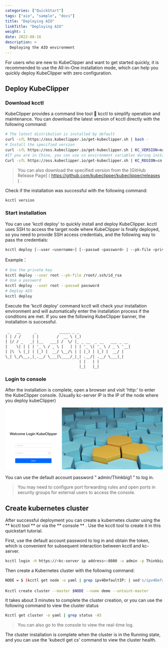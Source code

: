 ```yaml
---
categories: ["QuickStart"]
tags: ["aio", "sample", "docs"]
title: "Deploying AIO"
linkTitle: "Deploying AIO"
weight: 1
date: 2022-08-16
description: >
  Deploying the AIO environment
---
```


For users who are new to KubeClipper and want to get started quickly, it is recommended to use the All-in-One installation mode, which can help you quickly deploy KubeClipper with zero configuration.


## Deploy KubeClipper

### Download kcctl

KubeClipper provides a command line tool 🔧 kcctl to simplify operation and maintenance. You can download the latest version of kcctl directly with the following command:

```Bash
# The latest distribution is installed by default
curl -sfL https://oss.kubeclipper.io/get-kubeclipper.sh | bash -
# Install the specified version
curl -sfL https://oss.kubeclipper.io/get-kubeclipper.sh | KC_VERSION=master bash -
#If you are in China, you can use cn environment variables during installation, in this case we will use registry.aliyuncs.com/google_containers instead of k8s.gcr.io
Curl -sfL https://oss.kubeclipper.io/get-kubeclipper.sh | KC_REGION=cn bash -
```

> You can also download the specified version from the [GitHub Release Page] ( https://github.com/kubeclipper/kubeclipper/releases ) .

Check if the installation was successful with the following command:

```Bash
kcctl version
```

### Start installation

You can use 'kcctl deploy' to quickly install and deploy KubeClipper. kcctl uses SSH to access the target node where KubeClipper is finally deployed, so you need to provide SSH access credentials, and the following way to pass the credentials:

```bash
kcctl deploy [--user <username>] [--passwd <password> | --pk-file <private key path>]
```

Example：
```bash
# Use the private key
kcctl deploy --user root --pk-file /root/.ssh/id_rsa
# Use a password
kcctl deploy --user root --passwd password
# Deploy AIO
kcctl deploy
```

Execute the 'kcctl deploy' command kcctl will check your installation environment and will automatically enter the installation process if the conditions are met. If you see the following KubeClipper banner, the installation is successful.

```console
 _   __      _          _____ _ _
| | / /     | |        /  __ \ (_)
| |/ / _   _| |__   ___| /  \/ |_ _ __  _ __   ___ _ __
|    \| | | | '_ \ / _ \ |   | | | '_ \| '_ \ / _ \ '__|
| |\  \ |_| | |_) |  __/ \__/\ | | |_) | |_) |  __/ |
\_| \_/\__,_|_.__/ \___|\____/_|_| .__/| .__/ \___|_|
                                 | |   | |
                                 |_|   |_|
```

### Login to console

After the installation is complete, open a browser and visit 'http:<kc-server ip address>' to enter the KubeClipper console. (Usually kc-server IP is the IP of the node where you deploy kubeClipper)

![console](/images/docs-quickstart/console-login.png)

You can use the default account password " admin/Thinkbig1 " to log in.

> You may need to configure port forwarding rules and open ports in security groups for external users to access the console.

## Create kubernetes cluster

After successful deployment you can create a kubernetes cluster using the ** kcctl tool ** or via the ** console ** . Use the kcctl tool to create it in this quickstart tutorial.

First, use the default account password to log in and obtain the token, which is convenient for subsequent interaction between kcctl and kc-server.

```Bash
kcctl login -H https://<kc-server ip address>:8080 -u admin -p Thinkbig1
```

Then create a Kubernetes cluster with the following command:

```Bash
NODE = $ (kcctl get node -o yaml | grep ipv4DefaultIP: | sed's/ipv4DefaultIP : //')

Kcctl create cluster --master $NODE --name demo --untaint-master
```

It takes about 3 minutes to complete the cluster creation, or you can use the following command to view the cluster status

```Bash
Kcctl get cluster -o yaml | grep status -A5
```

> You can also go to the console to view the real-time log.

The cluster installation is complete when the cluster is in the Running state, and you can use the 'kubectl get cs' command to view the cluster health.
